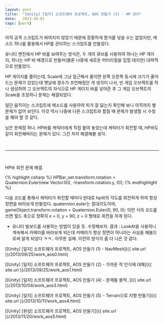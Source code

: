 ```yaml
---
layout: post
title:  "[Unity] [일지] 소프트웨어 프로젝트, AOS 만들기 (3) - HP 관리"
date:   2013-10-01
tags: [work]
---
```


  아직 공격 스크립트가 짜여지지 않았기 때문에 장황하게 뭔가를 넣을 수는 없었지만, 메소드 하나를 활용해서 HP를 관리하는 스크립트를 만들었다. 

  유니티 엔진에서 HP 바를 보여주는 방식은, 두 개의 큐브를 사용하여 하나는 HP 게이지, 하나는 HP 바 배경으로 만들어(물론 나중에 새로운 머터리얼을 입힐 테지만) 대략적으로 만들었다. 

  HP 게이지를 줄이는데, Scale에 그냥 접근해서 줄이면 왼쪽 오른쪽 동시에 크기가 줄어드는 문제가 있었는데 옛날에 경수가 조언해줬던 게 생각이 나서, 빈 게임 오브젝트를 하나 생성하여 그 오브젝트의 자식으로 HP 게이지 바를 넣어준 후 그 게임 오브젝트의 Scale을 조정하니 문제는 해결되었다. 

  일단 움직이는 스크립트에 메소드를 사용하여 피가 잘 닳는지 확인해 보니 아직까지 별 문제가 없어 보인다. 이것 역시 나중에 다른 스크립트와 합칠 때 문제가 발생할 시 수정을 해야 할 것 같다. 

  남은 문제점 하나. HP바를 캐릭터에게 직접 붙여 놓았는데 캐릭터가 회전할 때, HP바도 같이 회전해버리는 문제가 있다. 그건 차차 해결해볼 생각. 

<br/>

---------------------------------------------- 

<br/>

HP바 회전 문제 해결. 

{% highlight csharp %}
HPBar_set.transform.rotation = Quaternion.Euler(new Vector3(0, -transform.rotation.y, 0)); 
{% endhighlight %}

다음 코드를 통해서 캐릭터가 회전할 때마다 반대로 hp바의 각도를 회전하게 하여 항상 정면을 바라보게 만들었다. 
quaternion.euler는 절대각도이며, 
gameObject.transform.rotation = Quaternion.Euler(0, 90, 0); 
이런 식의 코드를 쓰면 월드 축으로 정확히 x = 0, y = 90, z = 0 형태로 회전을 하게 된다. 

- 유니티 빌보드를 사용하는 방법이 있을 듯. 수정해보자. 
결과 : LookAt을 사용하니 계속해서 카메라를 바라보게 되는데 카메라가 항상 정면이 아니라는 사실을 해봄으로써 알게 되었다 ㅋㅋ.. 아무튼 실패. 이전의 방식이 좀 더 나은 것 같다.


[[Unity] [일지] 소프트웨어 프로젝트, AOS 만들기 (1) - NavMesh]({{ site.url }}/2013/09/25/work_aos0.html)

[[Unity] [일지] 소프트웨어 프로젝트, AOS 만들기 (2) - 가까운 적 인식에 대해]({{ site.url }}/2013/09/25/work_aos1.html)

[[Unity] [일지] 소프트웨어 프로젝트, AOS 만들기 (4) - 문제들 봉착..]({{ site.url }}/2013/10/04/work_aos3.html)

[[Unity] [일지] 소프트웨어 프로젝트, AOS 만들기 (5) - Terrain으로 지형 만들기]({{ site.url }}/2013/10/11/work_aos4.html)

[[Unity] [완성] 소프트웨어 프로젝트, AOS 만들기]({{ site.url }}/2013/11/20/work_aos5.html)